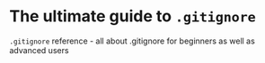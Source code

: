 # The ultimate guide to `.gitignore`

`.gitignore` reference - all about .gitignore for beginners as well as advanced users
